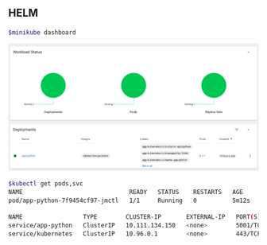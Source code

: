 ## HELM

```bash
$minikube dashboard
```
![minikube dashboard](./minkube_dashboard.png)


```bash
$kubectl get pods,svc
NAME                              READY   STATUS    RESTARTS   AGE
pod/app-python-7f9454cf97-jmctl   1/1     Running   0          5m12s

NAME                 TYPE        CLUSTER-IP       EXTERNAL-IP   PORT(S)    AGE
service/app-python   ClusterIP   10.111.134.150   <none>        5001/TCP   5m12s
service/kubernetes   ClusterIP   10.96.0.1        <none>        443/TCP    6m54s
```